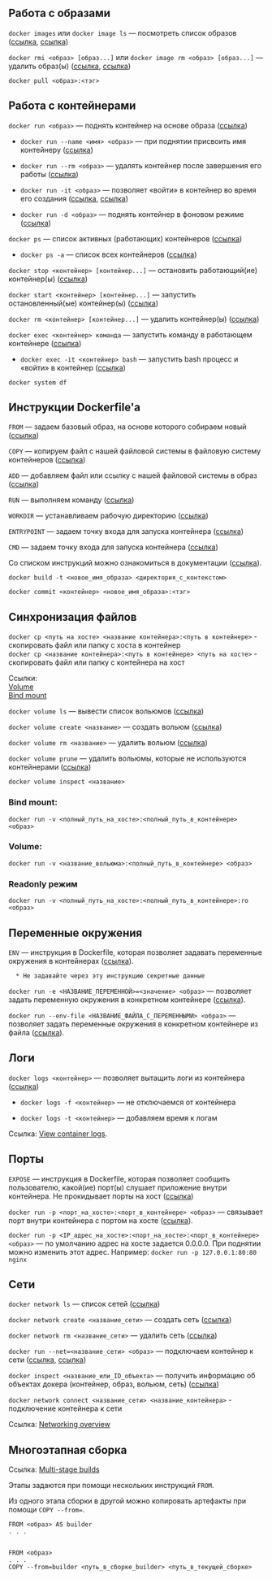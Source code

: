 ## Работа с образами
`docker images` или `docker image ls` — посмотреть список образов ([ссылка](https://docs.docker.com/engine/reference/commandline/images/), [ссылка](https://docs.docker.com/engine/reference/commandline/image_ls/))

`docker rmi <образ> [образ...]` или `docker image rm <образ> [образ...]` — удалить образ(ы) ([ссылка](https://docs.docker.com/engine/reference/commandline/rmi/), [ссылка](https://docs.docker.com/engine/reference/commandline/image_rm/))

`docker pull <образ>:<тэг>`

## Работа с контейнерами

`docker run <образ>` — поднять контейнер на основе образа ([ссылка](https://docs.docker.com/engine/reference/commandline/run/))

- `docker run --name <имя> <образ>` — при поднятии присвоить имя контейнеру ([ссылка](https://docs.docker.com/engine/reference/run/#name---name))

- `docker run --rm <образ>` — удалять контейнер после завершения его работы ([ссылка](https://docs.docker.com/engine/reference/run/#clean-up---rm))

- `docker run -it <образ>` — позволяет «войти» в контейнер во время его создания ([ссылка](https://docs.docker.com/engine/reference/commandline/run/#assign-name-and-allocate-pseudo-tty---name--it), [ссылка](https://docs.docker.com/engine/reference/run/#foreground))

- `docker run -d <образ>` — поднять контейнер в фоновом режиме ([ссылка](https://docs.docker.com/engine/reference/run/#detached--d))

`docker ps` — список активных (работающих) контейнеров ([ссылка](https://docs.docker.com/engine/reference/commandline/ps/))

- `docker ps -a` — список всех контейнеров ([ссылка](https://docs.docker.com/engine/reference/commandline/ps/#show-both-running-and-stopped-containers))

`docker stop <контейнер> [контейнер...]` — остановить работающий(ие) контейнер(ы) ([ссылка](https://docs.docker.com/engine/reference/commandline/stop/))

`docker start <контейнер> [контейнер...]` — запустить остановленный(ые) контейнер(ы) ([ссылка](https://docs.docker.com/engine/reference/commandline/start/))

`docker rm <контейнер> [контейнер...]` — удалить контейнер(ы) ([ссылка](https://docs.docker.com/engine/reference/commandline/rm/))

`docker exec <контейнер> команда` — запустить команду в работающем контейнере ([ссылка](https://docs.docker.com/engine/reference/commandline/exec/))

- `docker exec -it <контейнер> bash` — запустить bash процесс и «войти» в контейнер ([ссылка](https://docs.docker.com/engine/reference/commandline/exec/#run-docker-exec-on-a-running-container))

`docker system df`

## Инструкции Dockerfile'а

`FROM` — задаем базовый образ, на основе которого собираем новый ([ссылка](https://docs.docker.com/engine/reference/builder/#from))

`COPY` — копируем файл с нашей файловой системы в файловую систему контейнеров ([ссылка](https://docs.docker.com/engine/reference/builder/#copy))

`ADD` — добавляем файл или ссылку с нашей файловой системы в образ ([ссылка](https://docs.docker.com/engine/reference/builder/#add))

`RUN` — выполняем команду ([ссылка](https://docs.docker.com/engine/reference/builder/#run))

`WORKDIR` — устанавливаем рабочую директорию ([ссылка](https://docs.docker.com/engine/reference/builder/#workdir))

`ENTRYPOINT` — задаем точку входа для запуска контейнера ([ссылка](https://docs.docker.com/engine/reference/builder/#entrypoint))

`CMD` — задаем точку входа для запуска контейнера ([ссылка](https://docs.docker.com/engine/reference/builder/#cmd))

Со списком инструкций можно ознакомиться в документации ([ссылка](https://docs.docker.com/engine/reference/builder/)).

`docker build -t <новое_имя_образа> <директория_с_контекстом>`

`docker commit <контейнер> <новое_имя_образа>:<тэг>`

## Синхронизация файлов

`docker cp <путь на хосте> <название контейнера>:<путь в контейнере>` - скопировать файл или папку с хоста в контейнер  
`docker cp <название контейнера>:<путь в контейнере> <путь на хосте>` - скопировать файл или папку с контейнера на хост

Ссылки:  
[Volume](https://docs.docker.com/storage/volumes/)  
[Bind mount](https://docs.docker.com/storage/bind-mounts/)

`docker volume ls` — вывести список вольюмов ([ссылка](https://docs.docker.com/engine/reference/commandline/volume_ls/))

`docker volume create <название>` — создать вольюм ([ссылка](https://docs.docker.com/engine/reference/commandline/volume_create/))

`docker volume rm <название>` — удалить вольюм ([ссылка](https://docs.docker.com/engine/reference/commandline/volume_rm/))

`docker volume prune` — удалить вольюмы, которые не используются контейнерами ([ссылка](https://docs.docker.com/engine/reference/commandline/volume_prune/))

`docker volume inspect <название>`

### Bind mount:
`docker run -v <полный_путь_на_хосте>:<полный_путь_в_контейнере> <образ>`

### Volume:
`docker run -v <название_вольюма>:<полный_путь_в_контейнере> <образ>`

### Readonly режим
`docker run -v <полный_путь_на_хосте>:<полный_путь_в_контейнере>:ro <образ>`

## Переменные окружения

`ENV` — инструкция в Dockerfile, которая позволяет задавать переменные окружения в контейнерах ([ссылка](https://docs.docker.com/engine/reference/builder/#env)).

      * Не задавайте через эту инструкцию секретные данные

`docker run -e <НАЗВАНИЕ_ПЕРЕМЕННОЙ>=<значение> <образ>` — позволяет задать переменную окружения в конкретном контейнере ([ссылка](https://docs.docker.com/engine/reference/commandline/run/#set-environment-variables--e---env---env-file)).

`docker run --env-file <НАЗВАНИЕ_ФАЙЛА_С_ПЕРЕМЕННЫМИ> <образ>` — позволяет задать переменные окружения в конкретном контейнере из файла ([ссылка](https://docs.docker.com/engine/reference/commandline/run/#set-environment-variables--e---env---env-file)).

## Логи

`docker logs <контейнер>` — позволяет вытащить логи из контейнера ([ссылка](https://docs.docker.com/engine/reference/commandline/logs/))

- `docker logs -f <контейнер>` — не отключаемся от контейнера

- `docker logs -t <контейнер>` — добавляем время к логам

Ссылка: [View container logs](https://docs.docker.com/config/containers/logging/).

## Порты

`EXPOSE` — инструкция в Dockerfile, которая позволяет сообщить пользователю, какой(ие) порт(ы) слушает приложение внутри контейнера. Не прокидывает порты на хост ([ссылка](https://docs.docker.com/engine/reference/builder/#expose))

`docker run -p <порт_на_хосте>:<порт_в_контейнере> <образ>` — связывает порт внутри контейнера с портом на хосте ([ссылка](https://docs.docker.com/engine/reference/commandline/run/#publish-or-expose-port--p---expose)).

`docker run -p <IP_адрес_на_хосте>:<порт_на_хосте>:<порт_в_контейнере> <образ>` — по умолчанию адрес на хосте задается 0.0.0.0. При поднятии можно изменить этот адрес. Например: `docker run -p 127.0.0.1:80:80 nginx`

## Сети

`docker network ls` — список сетей ([ссылка](https://docs.docker.com/engine/reference/commandline/network_ls/))

`docker network create <название_сети>` — создать сеть ([ссылка](https://docs.docker.com/engine/reference/commandline/network_create/))

`docker network rm <название_сети>` — удалить сеть ([ссылка](https://docs.docker.com/engine/reference/commandline/network_rm/))

`docker run --net=<название_сети> <образ>` — подключаем контейнер к сети ([ссылка](https://docs.docker.com/engine/reference/commandline/run/#connect-a-container-to-a-network---network), [ссылка](https://docs.docker.com/engine/reference/run/#network-settings))

`docker inspect <название_или_ID_объекта>` — получить информацию об объектах докера (контейнер, образ, вольюм, сеть) ([ссылка](https://docs.docker.com/engine/reference/commandline/inspect/))

`docker network connect <название_сети> <название_контейнера>` - подключение контейнера к сети

Ссылка: [Networking overview](https://docs.docker.com/network/)

## Многоэтапная сборка

Ссылка: [Multi-stage builds](https://docs.docker.com/build/building/multi-stage/)

Этапы задаются при помощи нескольких инструкций `FROM`.

Из одного этапа сборки в другой можно копировать артефакты при помощи `COPY --from=`.
```
FROM <образ> AS builder
. . .


FROM <образ> 
. . .
COPY --from=builder <путь_в_сборке_builder> <путь_в_текущей_сборке>
```
